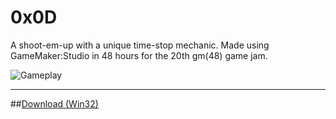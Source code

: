 # 0x0D
A shoot-em-up with a unique time-stop mechanic.
Made using GameMaker:Studio in 48 hours for the 20th gm(48) game jam.

![Gameplay](http://dl.blokatt.net/img/0x0d/scr_stop.png)

---

##[Download (Win32)](http://www.gm48.net/game/?id=346)
